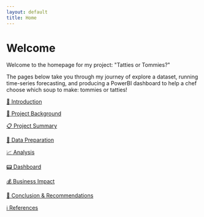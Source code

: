 ```yaml
---
layout: default
title: Home
---
```

# Welcome

Welcome to the homepage for my project: "Tatties or Tommies?"

The pages below take you through my journey of explore a dataset, running time-series forecasting, and producing a PowerBI dashboard to help a chef choose which soup to make: tommies or tatties!

[🙋 Introduction](Introduction.html)

[🧠 Project Background](Project-Background.html)

[📋 Project Summary](Project-Summary.html)

[🧹 Data Preparation](Data-Preparation.html)

[📈 Analysis](Analysis.html)

[📟 Dashboard](Dashboard.html)

[💰 Business Impact](Business-Impact.html)

[🌟 Conclusion & Recommendations](Conclusion-Recommendations.html)

[ℹ️ References](References.html)
